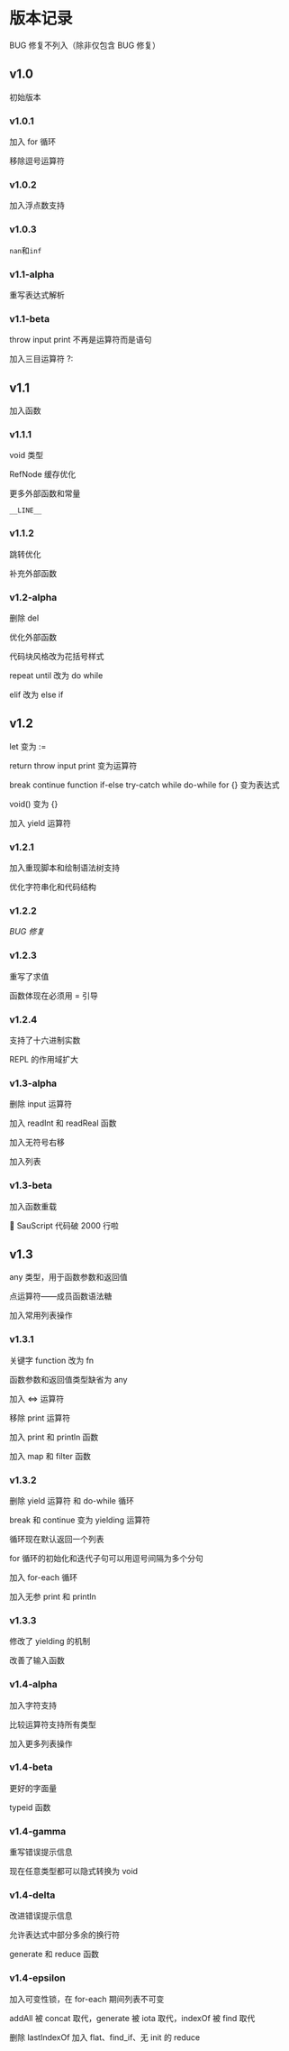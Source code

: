# 版本记录

BUG 修复不列入（除非仅包含 BUG 修复）

## v1.0

初始版本

### v1.0.1

加入 for 循环

移除逗号运算符

### v1.0.2

加入浮点数支持

### v1.0.3

`nan`和`inf`

### v1.1-alpha

重写表达式解析

### v1.1-beta

throw input print 不再是运算符而是语句

加入三目运算符 ?:

## v1.1

加入函数

### v1.1.1

void 类型

RefNode 缓存优化

更多外部函数和常量

`__LINE__`

### v1.1.2

跳转优化

补充外部函数

### v1.2-alpha

删除 del

优化外部函数

代码块风格改为花括号样式

repeat until 改为 do while

elif 改为 else if

## v1.2

let 变为 :=

return throw input print 变为运算符

break continue function if-else try-catch while do-while for {} 变为表达式

void() 变为 {}

加入 yield 运算符

### v1.2.1

加入重现脚本和绘制语法树支持

优化字符串化和代码结构

### v1.2.2

_BUG 修复_

### v1.2.3

重写了求值

函数体现在必须用 = 引导

### v1.2.4

支持了十六进制实数

REPL 的作用域扩大

### v1.3-alpha

删除 input 运算符

加入 readInt 和 readReal 函数

加入无符号右移

加入列表

### v1.3-beta

加入函数重载

:tada: SauScript 代码破 2000 行啦

## v1.3

any 类型，用于函数参数和返回值

点运算符——成员函数语法糖

加入常用列表操作

### v1.3.1

关键字 function 改为 fn

函数参数和返回值类型缺省为 any

加入 <=> 运算符

移除 print 运算符

加入 print 和 println 函数

加入 map 和 filter 函数

### v1.3.2

删除 yield 运算符 和 do-while 循环

break 和 continue 变为 yielding 运算符

循环现在默认返回一个列表

for 循环的初始化和迭代子句可以用逗号间隔为多个分句

加入 for-each 循环

加入无参 print 和 println

### v1.3.3

修改了 yielding 的机制

改善了输入函数

### v1.4-alpha

加入字符支持

比较运算符支持所有类型

加入更多列表操作

### v1.4-beta

更好的字面量

typeid 函数

### v1.4-gamma

重写错误提示信息

现在任意类型都可以隐式转换为 void

### v1.4-delta

改进错误提示信息

允许表达式中部分多余的换行符

generate 和 reduce 函数

### v1.4-epsilon

加入可变性锁，在 for-each 期间列表不可变

addAll 被 concat 取代，generate 被 iota 取代，indexOf 被 find 取代

删除 lastIndexOf 加入 flat、find_if、无 init 的 reduce

